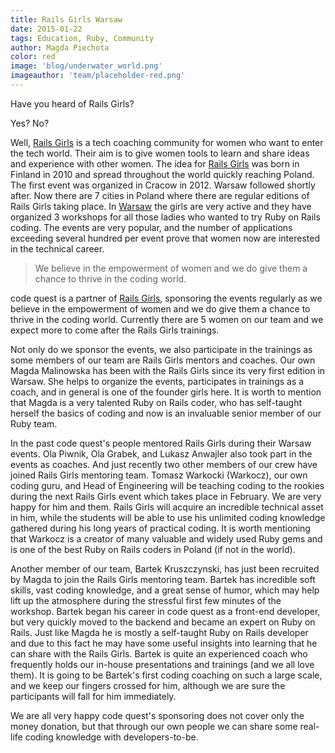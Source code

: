 ```yaml
---
title: Rails Girls Warsaw
date: 2015-01-22
tags: Education, Ruby, Community
author: Magda Piechota
color: red
image: 'blog/underwater_world.png'
imageauthor: 'team/placeholder-red.png'
---
```


Have you heard of Rails Girls?

Yes? No?

Well, [Rails Girls](http://railsgirls.com/ "Rails Girls") is a tech coaching community for women who want to enter the tech world. Their aim is to give women tools to learn and share ideas and experience with other women.
The idea for [Rails Girls](http://railsgirls.com/ "Rails Girls") was born in Finland in 2010 and spread throughout the world quickly reaching Poland. The first event was organized in Cracow in 2012. Warsaw followed shortly after. Now there are 7 cities in Poland where there are regular editions of Rails Girls taking place. In [Warsaw](http://railsgirls.com/warsaw "Rails Girls Warsaw") the girls are very active and they have organized 3 workshops for all those ladies who wanted to try Ruby on Rails coding. The events are very popular, and the number of applications exceeding several hundred per event prove that women now are interested in the technical career.

> We believe in the empowerment of women and we do give them a chance to thrive in the coding world.

code quest is a partner of [Rails Girls](http://railsgirls.com/ "Rails Girls"), sponsoring the events regularly as we believe in the empowerment of women and we do give them a chance to thrive in the coding world. Currently there are 5 women on our team and we expect more to come after the Rails Girls trainings.

Not only do we sponsor the events, we also participate in the trainings as some members of our team are Rails Girls mentors and coaches.
Our own Magda Malinowska has been with the Rails Girls since its very first edition in Warsaw. She helps to organize the events, participates in trainings as a coach, and in general is one of the founder girls here. It is worth to mention that Magda is a very talented Ruby on Rails coder, who has self-taught herself the basics of coding and now is an invaluable senior member of our Ruby team.

In the past code quest's people mentored Rails Girls during their Warsaw events. Ola Piwnik, Ola Grabek, and Lukasz Anwajler also took part in the events as coaches. And just recently two other members of our crew have joined Rails Girls mentoring team. Tomasz Warkocki (Warkocz), our own coding guru, and Head of Engineering will be teaching coding to the rookies during the next Rails Girls event which takes place in February. We are very happy for him and them. Rails Girls will acquire an incredible technical asset in him, while the students will be able to use his unlimited coding knowledge gathered during his long years of practical coding. It is worth mentioning that Warkocz is a creator of many valuable and widely used Ruby gems and is one of the best Ruby on Rails coders in Poland (if not in the world).

Another member of our team, Bartek Kruszczynski, has just been recruited by Magda to join the Rails Girls mentoring team. Bartek has incredible soft skills, vast coding knowledge, and a great sense of humor, which may help lift up the atmosphere during the stressful first few minutes of the workshop. Bartek began his career in code quest as a front-end developer, but very quickly moved to the backend and became an expert on Ruby on Rails. Just like Magda he is mostly a self-taught Ruby on Rails developer and due to this fact he may have some useful insights into learning that he can share with the Rails Girls. Bartek is quite an experienced coach who frequently holds our in-house presentations and trainings (and we all love them). It is going to be Bartek's first coding coaching on such a large scale, and we keep our fingers crossed for him, although we are sure the participants will fall for him immediately.

We are all very happy code quest's sponsoring does not cover only the money donation, but that through our own people we can share some real-life coding knowledge with developers-to-be.
